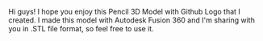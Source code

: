 Hi guys! I hope you enjoy this Pencil 3D Model with Github Logo that I created. I made this model with Autodesk Fusion 360 and I'm sharing with you in .STL file format, so feel free to use it.
